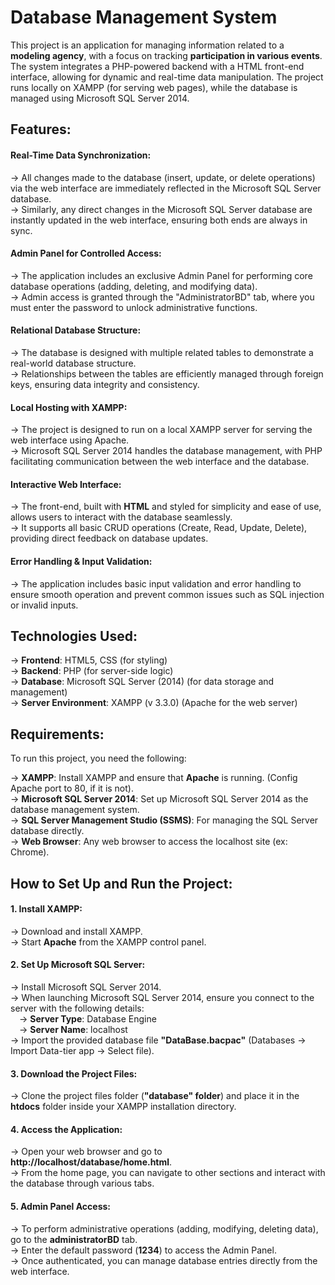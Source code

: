 # Database Management System

This project is an application for managing information related to a **modeling agency**, with a focus on tracking **participation in various events**. The system integrates a PHP-powered backend with a HTML front-end interface, allowing for dynamic and real-time data manipulation. The project runs locally on XAMPP (for serving web pages), while the database is managed using Microsoft SQL Server 2014.
<br>
## Features:
#### Real-Time Data Synchronization:
-> All changes made to the database (insert, update, or delete operations) via the web interface are immediately reflected in the Microsoft SQL Server database. <br>
-> Similarly, any direct changes in the Microsoft SQL Server database are instantly updated in the web interface, ensuring both ends are always in sync. <br>
#### Admin Panel for Controlled Access:
-> The application includes an exclusive Admin Panel for performing core database operations (adding, deleting, and modifying data). <br>
-> Admin access is granted through the "AdministratorBD" tab, where you must enter the password to unlock administrative functions.
#### Relational Database Structure:
-> The database is designed with multiple related tables to demonstrate a real-world database structure. <br>
-> Relationships between the tables are efficiently managed through foreign keys, ensuring data integrity and consistency.
#### Local Hosting with XAMPP:
-> The project is designed to run on a local XAMPP server for serving the web interface using Apache. <br>
-> Microsoft SQL Server 2014 handles the database management, with PHP facilitating communication between the web interface and the database.
#### Interactive Web Interface:
-> The front-end, built with **HTML** and styled for simplicity and ease of use, allows users to interact with the database seamlessly. <br>
-> It supports all basic CRUD operations (Create, Read, Update, Delete), providing direct feedback on database updates.
#### Error Handling & Input Validation:
-> The application includes basic input validation and error handling to ensure smooth operation and prevent common issues such as SQL injection or invalid inputs. <br>

## Technologies Used:
-> **Frontend**: HTML5, CSS (for styling) <br>
-> **Backend**: PHP (for server-side logic) <br>
-> **Database**: Microsoft SQL Server (2014) (for data storage and management) <br>
-> **Server Environment**: XAMPP (v 3.3.0) (Apache for the web server) <br>

## Requirements:
To run this project, you need the following:

-> **XAMPP**: Install XAMPP and ensure that **Apache** is running.
(Config Apache port to 80, if it is not). <br>
-> **Microsoft SQL Server 2014**: Set up Microsoft SQL Server 2014 as the database management system. <br>
-> **SQL Server Management Studio (SSMS)**: For managing the SQL Server database directly. <br>
-> **Web Browser**: Any web browser to access the localhost site (ex: Chrome). <br>

## How to Set Up and Run the Project:

#### 1. Install XAMPP:
-> Download and install XAMPP. <br>
-> Start **Apache** from the XAMPP control panel. <br>

#### 2. Set Up Microsoft SQL Server:
-> Install Microsoft SQL Server 2014. <br>
-> When launching Microsoft SQL Server 2014, ensure you connect to the server with the following details: <br>
	&emsp;-> **Server Type**: Database Engine <br>
	&emsp;-> **Server Name**: localhost <br>
-> Import the provided database file **"DataBase.bacpac"** (Databases -> Import Data-tier app -> Select file). <br>

#### 3. Download the Project Files:
-> Clone the project files folder (**"database" folder**) and place it in the **htdocs** folder inside your XAMPP installation directory. <br>

#### 4. Access the Application:
-> Open your web browser and go to **http://localhost/database/home.html**. <br>
-> From the home page, you can navigate to other sections and interact with the database through various tabs. <br>

#### 5. Admin Panel Access:
-> To perform administrative operations (adding, modifying, deleting data), go to the **administratorBD** tab. <br>
-> Enter the default password (**1234**) to access the Admin Panel. <br>
-> Once authenticated, you can manage database entries directly from the web interface.
